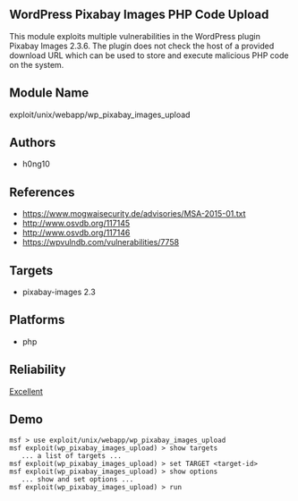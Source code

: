 ## WordPress Pixabay Images PHP Code Upload

This module exploits multiple vulnerabilities in the 
WordPress plugin Pixabay Images 2.3.6. The plugin does not 
check the host of a provided download URL which can be used 
to store and execute malicious PHP code on the system.


## Module Name
exploit/unix/webapp/wp_pixabay_images_upload

## Authors
* h0ng10


## References
* https://www.mogwaisecurity.de/advisories/MSA-2015-01.txt
* http://www.osvdb.org/117145
* http://www.osvdb.org/117146
* https://wpvulndb.com/vulnerabilities/7758



## Targets
* pixabay-images 2.3


## Platforms
* php

## Reliability
[Excellent](https://github.com/rapid7/metasploit-framework/wiki/Exploit-Ranking)

## Demo

```
msf > use exploit/unix/webapp/wp_pixabay_images_upload
msf exploit(wp_pixabay_images_upload) > show targets
   ... a list of targets ...
msf exploit(wp_pixabay_images_upload) > set TARGET <target-id>
msf exploit(wp_pixabay_images_upload) > show options
   ... show and set options ...
msf exploit(wp_pixabay_images_upload) > run
```
    
    